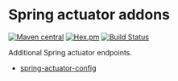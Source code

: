 Spring actuator addons
======================
[![Maven central](https://maven-badges.herokuapp.com/maven-central/com.ethlo.spring/spring-actuator-config/badge.svg)](http://repo1.maven.org/maven2/com/ethlo/spring/spring-actuator-config)
[![Hex.pm](https://img.shields.io/hexpm/l/plug.svg)](LICENSE)
[![Build Status](https://travis-ci.org/ethlo/spring-actuator-addons.svg?branch=master)](https://travis-ci.org/ethlo/spring-actuator-addons)

Additional Spring actuator endpoints.

* [spring-actuator-config](/spring-actuator-config)
